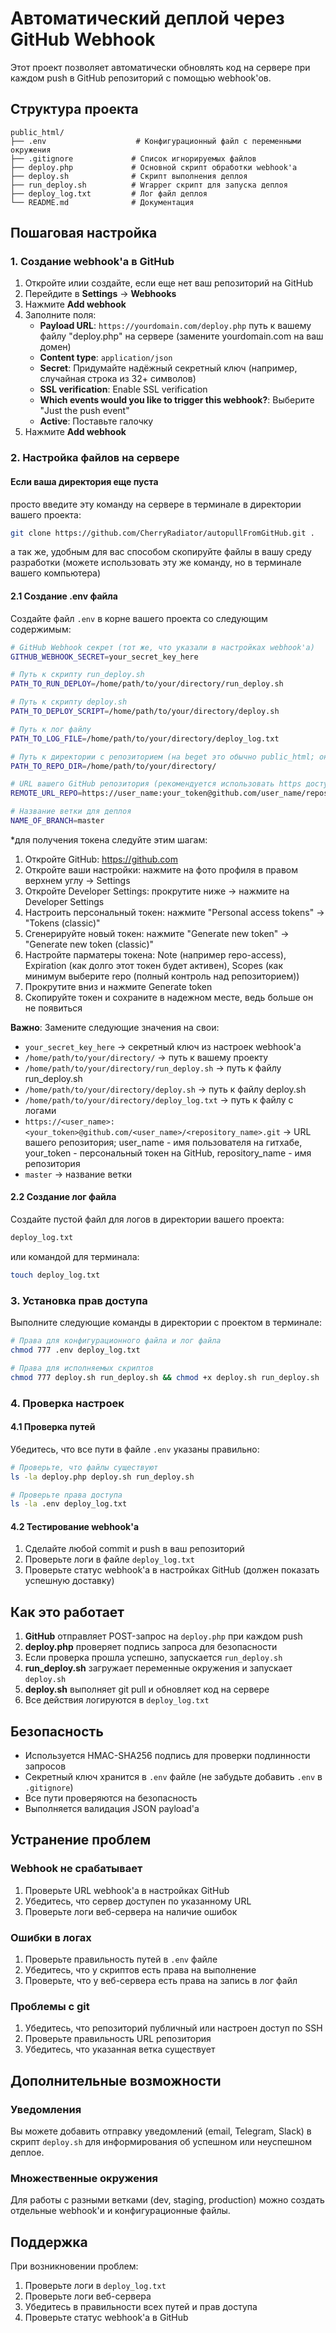 # Автоматический деплой через GitHub Webhook

Этот проект позволяет автоматически обновлять код на сервере при каждом push в GitHub репозиторий с помощью webhook'ов.

## Структура проекта

```
public_html/
├── .env                    # Конфигурационный файл с переменными окружения
├── .gitignore             # Список игнорируемых файлов
├── deploy.php             # Основной скрипт обработки webhook'а
├── deploy.sh              # Скрипт выполнения деплоя
├── run_deploy.sh          # Wrapper скрипт для запуска деплоя
├── deploy_log.txt         # Лог файл деплоя
└── README.md              # Документация
```

## Пошаговая настройка


### 1. Создание webhook'а в GitHub

1. Откройте илии создайте, если еще нет ваш репозиторий на GitHub
2. Перейдите в **Settings** → **Webhooks**
3. Нажмите **Add webhook**
4. Заполните поля:
   - **Payload URL**: `https://yourdomain.com/deploy.php` путь к вашему файлу "deploy.php" на сервере (замените yourdomain.com на ваш домен)
   - **Content type**: `application/json`
   - **Secret**: Придумайте надёжный секретный ключ (например, случайная строка из 32+ символов)
   - **SSL verification**: Enable SSL verification
   - **Which events would you like to trigger this webhook?**: Выберите "Just the push event"
   - **Active**: Поставьте галочку
5. Нажмите **Add webhook**

### 2. Настройка файлов на сервере

#### Если ваша директория еще пуста
просто введите эту команду на сервере в терминале в директории вашего проекта:
```bash
git clone https://github.com/CherryRadiator/autopullFromGitHub.git .
```
а так же, удобным для вас способом скопируйте файлы в вашу среду разработки (можете использовать эту же команду, но в терминале вашего компьютера)

#### 2.1 Создание .env файла

Создайте файл `.env` в корне вашего проекта со следующим содержимым:

```bash
# GitHub Webhook секрет (тот же, что указали в настройках webhook'а)
GITHUB_WEBHOOK_SECRET=your_secret_key_here

# Путь к скрипту run_deploy.sh
PATH_TO_RUN_DEPLOY=/home/path/to/your/directory/run_deploy.sh

# Путь к скрипту deploy.sh
PATH_TO_DEPLOY_SCRIPT=/home/path/to/your/directory/deploy.sh

# Путь к лог файлу
PATH_TO_LOG_FILE=/home/path/to/your/directory/deploy_log.txt

# Путь к директории с репозиторием (на beget это обычно public_html; он выглядит примерно так: /home/user/yourdomain/public_html) (чтобы узнать полный путь к директории репозитория можно использовать команду pwd из директории вашего public_html)
PATH_TO_REPO_DIR=/home/path/to/your/directory/

# URL вашего GitHub репозитория (рекомендуется использовать https доступ с токеном, если репозиторий приватный*)
REMOTE_URL_REPO=https://user_name:your_token@github.com/user_name/repository_name.git

# Название ветки для деплоя
NAME_OF_BRANCH=master
```
*для получения токена следуйте этим шагам:
1. Откройте GitHub: https://github.com
2. Откройте ваши настройки: нажмите на фото профиля в правом верхнем углу -> Settings
3. Откройте Developer Settings: прокрутите ниже -> нажмите на Developer Settings
4. Настроить персональный токен: нажмите "Personal access tokens" -> "Tokens (classic)"
5. Сгенерируйте новый токен: нажмите "Generate new token" -> "Generate new token (classic)"
6. Настройте парматеры токена: Note (например repo-access), Expiration (как долго этот токен будет активен), Scopes (как минимум выберите repo (полный контроль над репозиторием))
7. Прокрутите вниз и нажмите Generate token
8. Скопируйте токен и сохраните в надежном месте, ведь больше он не появиться

**Важно**: Замените следующие значения на свои:
- `your_secret_key_here` -> секретный ключ из настроек webhook'а
- `/home/path/to/your/directory/` -> путь к вашему проекту
- `/home/path/to/your/directory/run_deploy.sh` -> путь к файлу run_deploy.sh
- `/home/path/to/your/directory/deploy.sh` -> путь к файлу deploy.sh
- `/home/path/to/your/directory/deploy_log.txt` -> путь к файлу с логами
- `https://<user_name>:<your_token>@github.com/<user_name>/<repository_name>.git` -> URL вашего репозитория; user_name - имя пользователя на гитхабе, your_token - персональный токен на GitHub, repository_name - имя репозитория
- `master` -> название ветки

#### 2.2 Создание лог файла

Создайте пустой файл для логов в директории вашего проекта:

```bash
deploy_log.txt
```
или командой для терминала:

```bash
touch deploy_log.txt
```

### 3. Установка прав доступа

Выполните следующие команды в директории с проектом в терминале:

```bash
# Права для конфигурационного файла и лог файла
chmod 777 .env deploy_log.txt

# Права для исполняемых скриптов
chmod 777 deploy.sh run_deploy.sh && chmod +x deploy.sh run_deploy.sh
```

### 4. Проверка настроек

#### 4.1 Проверка путей

Убедитесь, что все пути в файле `.env` указаны правильно:

```bash
# Проверьте, что файлы существуют
ls -la deploy.php deploy.sh run_deploy.sh

# Проверьте права доступа
ls -la .env deploy_log.txt
```

#### 4.2 Тестирование webhook'а

1. Сделайте любой commit и push в ваш репозиторий
2. Проверьте логи в файле `deploy_log.txt`
3. Проверьте статус webhook'а в настройках GitHub (должен показать успешную доставку)

## Как это работает

1. **GitHub** отправляет POST-запрос на `deploy.php` при каждом push
2. **deploy.php** проверяет подпись запроса для безопасности
3. Если проверка прошла успешно, запускается `run_deploy.sh`
4. **run_deploy.sh** загружает переменные окружения и запускает `deploy.sh`
5. **deploy.sh** выполняет git pull и обновляет код на сервере
6. Все действия логируются в `deploy_log.txt`

## Безопасность

- Используется HMAC-SHA256 подпись для проверки подлинности запросов
- Секретный ключ хранится в `.env` файле (не забудьте добавить `.env` в `.gitignore`)
- Все пути проверяются на безопасность
- Выполняется валидация JSON payload'а

## Устранение проблем

### Webhook не срабатывает

1. Проверьте URL webhook'а в настройках GitHub
2. Убедитесь, что сервер доступен по указанному URL
3. Проверьте логи веб-сервера на наличие ошибок

### Ошибки в логах

1. Проверьте правильность путей в `.env` файле
2. Убедитесь, что у скриптов есть права на выполнение
3. Проверьте, что у веб-сервера есть права на запись в лог файл

### Проблемы с git

1. Убедитесь, что репозиторий публичный или настроен доступ по SSH
2. Проверьте правильность URL репозитория
3. Убедитесь, что указанная ветка существует

## Дополнительные возможности

### Уведомления

Вы можете добавить отправку уведомлений (email, Telegram, Slack) в скрипт `deploy.sh` для информирования об успешном или неуспешном деплое.

### Множественные окружения

Для работы с разными ветками (dev, staging, production) можно создать отдельные webhook'и и конфигурационные файлы.

## Поддержка

При возникновении проблем:
1. Проверьте логи в `deploy_log.txt`
2. Проверьте логи веб-сервера
3. Убедитесь в правильности всех путей и прав доступа
4. Проверьте статус webhook'а в GitHub
